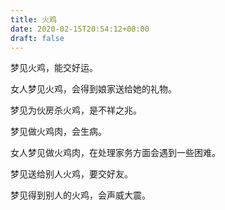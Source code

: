 ```yaml
---
title: 火鸡
date: 2020-02-15T20:54:12+08:00
draft: false
---
```


梦见火鸡，能交好运。<br>


女人梦见火鸡，会得到娘家送给她的礼物。<br>


梦见为伙房杀火鸡，是不祥之兆。<br>


梦见做火鸡肉，会生病。<br>


女人梦见做火鸡肉，在处理家务方面会遇到一些困难。<br>


梦见送给别人火鸡，要交好友。<br>


梦见得到别人的火鸡，会声威大震。<br>
